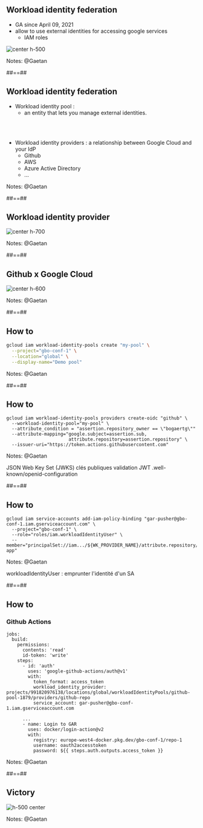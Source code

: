 <!-- .slide: -->

## Workload identity federation

* GA since April 09, 2021
* allow to use external identities for accessing google services
  * IAM roles

![center h-500](./assets/images/workload_identity_federation_def.png)
<!-- .element: class="fragment" -->

Notes: @Gaetan

##==##
<!-- .slide: -->

## Workload identity federation

* Workload identity pool :
  * an entity that lets you manage external identities.

<br/><br/>

* Workload identity providers : a relationship between Google Cloud and your IdP
  * Github
  * AWS
  * Azure Active Directory
  * ...

Notes: @Gaetan

##==##
<!-- .slide: -->

## Workload identity provider

![center h-700](./assets/images/workload_identity_federation.png)

Notes: @Gaetan

##==##
<!-- .slide: -->

## Github x Google Cloud

![center h-600](./assets/images/workload_identity_github.jpg)

Notes: @Gaetan

##==##
<!-- .slide: class="with-code" -->

## How to

```bash
gcloud iam workload-identity-pools create "my-pool" \
  --project="gbo-conf-1" \
  --location="global" \
  --display-name="Demo pool"  
```
<!-- .element: class="big-code" -->

Notes: @Gaetan

##==##
<!-- .slide: class="with-code" -->

## How to

```bash[|3,|4-5|6]
gcloud iam workload-identity-pools providers create-oidc "github" \
  --workload-identity-pool="my-pool" \
  --attribute_condition = "assertion.repository_owner == \"bogaertg\""
  --attribute-mapping="google.subject=assertion.sub,
                       attribute.repository=assertion.repository" \
  --issuer-uri="https://token.actions.githubusercontent.com"
```
<!-- .element: class="big-code" -->

Notes: @Gaetan

JSON Web Key Set (JWKS) clés publiques validation JWT
.well-known/openid-configuration


##==##
<!-- .slide: class="with-code" -->

## How to

```bash[|4]
gcloud iam service-accounts add-iam-policy-binding "gar-pusher@gbo-conf-1.iam.gserviceaccount.com" \
  --project="gbo-conf-1" \
  --role="roles/iam.workloadIdentityUser" \
  --member="principalSet://iam.../${WK_PROVIDER_NAME}/attribute.repository/bogaertg/my-app"
```

<!-- .element: class="big-code" -->

Notes: @Gaetan

workloadIdentityUser : emprunter l'identité d'un SA

##==##
<!-- .slide: class="with-code" -->

## How to

### Github Actions

```yaml[|4-5|7-12|14-20]
jobs:
  build:
    permissions:
      contents: 'read'
      id-token: 'write'
    steps:
      - id: 'auth'
        uses: 'google-github-actions/auth@v1'
        with:
          token_format: access_token
          workload_identity_provider: projects/991820976138/locations/global/workloadIdentityPools/github-pool-1879/providers/github-repo
          service_account: gar-pusher@gbo-conf-1.iam.gserviceaccount.com

      ...
      - name: Login to GAR
        uses: docker/login-action@v2
        with:
          registry: europe-west4-docker.pkg.dev/gbo-conf-1/repo-1
          username: oauth2accesstoken
          password: ${{ steps.auth.outputs.access_token }}
```
<!-- .element: class="big-code" -->

Notes: @Gaetan

##==##
<!-- .slide: -->

## Victory

![h-500 center](./assets/images/applause.webp)

Notes: @Gaetan
